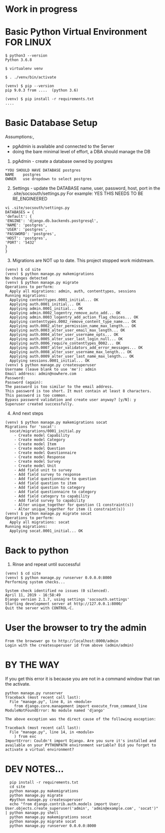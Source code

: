 # Work in progress

# Basic Python Virtual Environment FOR LINUX

```
$ python3 --version
Python 3.6.8

$ virtualenv venv

$ . ./venv/bin/activate

(venv) $ pip --version
pip 9.0.3 from ....  (python 3.6)

(venv) $ pip install -r requirements.txt
....
```

# Basic Database Setup

Assumptions:, 
- pgAdmin is available and connected to the Server 
- doing the bare minimal level of effort, a DBA should manage the DB 

1. pgAdmin - create a database owned by postgres 
```
*YOU SHOULD HAVE DATABASE postgres
NAME    postgres
OWNER   use dropdown to select postgres
```

2.  Settings - update the DATABASE name, user, password, host, port in the .site/socsouth/settings.py For example:
YES THIS NEEDS TO BE RE_ENGINEERED
```
vi .site/socsouth/settings.py
DATABASES = {
'default': {
'ENGINE': 'django.db.backends.postgresql',
'NAME': 'postgres',
'USER': 'postgres',
'PASSWORD': 'postgres',
'HOST': 'postgres',
'PORT': '5432'
}
}
```

3. Migrations are NOT up to date.  This project stopped work midstream.
```
(venv) $ cd site
(venv) $ python manage.py makemigrations
No changes detected
(venv) $ python manage.py migrate
Operations to perform:
  Apply all migrations: admin, auth, contenttypes, sessions
Running migrations:
  Applying contenttypes.0001_initial... OK
  Applying auth.0001_initial... OK
  Applying admin.0001_initial... OK
  Applying admin.0002_logentry_remove_auto_add... OK
  Applying admin.0003_logentry_add_action_flag_choices... OK
  Applying contenttypes.0002_remove_content_type_name... OK
  Applying auth.0002_alter_permission_name_max_length... OK
  Applying auth.0003_alter_user_email_max_length... OK
  Applying auth.0004_alter_user_username_opts... OK
  Applying auth.0005_alter_user_last_login_null... OK
  Applying auth.0006_require_contenttypes_0002... OK
  Applying auth.0007_alter_validators_add_error_messages... OK
  Applying auth.0008_alter_user_username_max_length... OK
  Applying auth.0009_alter_user_last_name_max_length... OK
  Applying sessions.0001_initial... OK
(venv) $ python manage.py createsuperuser
Username (leave blank to use 'me'): admin
Email address: admin@nowhere.com
Password: 
Password (again): 
The password is too similar to the email address.
This password is too short. It must contain at least 8 characters.
This password is too common.
Bypass password validation and create user anyway? [y/N]: y
Superuser created successfully.
```

4. And next steps
```
(venv) $ python manage.py makemigrations socat
Migrations for 'socat':
  socat/migrations/0001_initial.py
    - Create model Capability
    - Create model Category
    - Create model Item
    - Create model Question
    - Create model Questionnaire
    - Create model Response
    - Create model Survey
    - Create model Unit
    - Add field unit to survey
    - Add field survey to response
    - Add field questionnaire to question
    - Add field question to item
    - Add field question to category
    - Add field questionnaire to category
    - Add field category to capability
    - Add field survey to capability
    - Alter unique_together for question (1 constraint(s))
    - Alter unique_together for item (1 constraint(s))
(venv) $ python manage.py migrate socat
Operations to perform:
  Apply all migrations: socat
Running migrations:
  Applying socat.0001_initial... OK
```

#  Back to python
1.   Rinse and repeat until successful
```
(venv) $ cd site
(venv) $ python manage.py runserver 0.0.0.0:8000
Performing system checks...

System check identified no issues (0 silenced).
April 11, 2019 - 16:58:49
Django version 2.1.7, using settings 'socsouth.settings'
Starting development server at http://127.0.0.1:8000/
Quit the server with CONTROL-C.
```

# User the browser to try the admin
```
From the browswer go to http://localhost:8000/admin
Login with the createsuperuser id from above (admin/admin)
```


# BY THE WAY
If you get this error it is because you are not in a command window that ran the activate.
```
python manage.py runserver
Traceback (most recent call last):
  File "manage.py", line 8, in <module>
    from django.core.management import execute_from_command_line
ModuleNotFoundError: No module named 'django'

The above exception was the direct cause of the following exception:

Traceback (most recent call last):
  File "manage.py", line 14, in <module>
    ) from exc
ImportError: Couldn't import Django. Are you sure it's installed and available on your PYTHONPATH environment variable? Did you forget to activate a virtual environment?

```
# DEV NOTES...
```
  pip install -r requirements.txt
  cd site
  python manage.py makemigrations
  python manage.py migrate
  #python manage.py createsuperuser
  echo "from django.contrib.auth.models import User; User.objects.create_superuser('admin', 'admin@example.com', 'socat')" | python manage.py shell
  python manage.py makemigrations socat
  python manage.py migrate socat
  python manage.py runserver 0.0.0.0:8000
```
